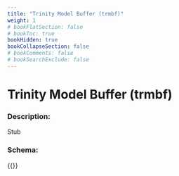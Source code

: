 ```yaml
---
title: "Trinity Model Buffer (trmbf)"
weight: 1
# bookFlatSection: false
# bookToc: true
bookHidden: true
bookCollapseSection: false
# bookComments: false
# bookSearchExclude: false
---
```

# Trinity Model Buffer (trmbf)

### Description:

Stub

### Schema:

{{<github repo="pkZukan/PokeDocs" file="/SV/Flatbuffers/model/trmbf.fbs" lang="ts">}}
